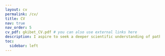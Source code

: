 ```yaml
---
layout: cv
permalink: /cv/
title: CV
nav: true
nav_order: 5
cv_pdf: gkibet_CV.pdf # you can also use external links here
description: I aspire to seek a deeper scientific understanding of pathogens, hosts and habitats through bioinformatics and computational analysis of big biological and genomic data, and promoting open reproducible scientific research.
toc:
  sidebar: left
---
```

